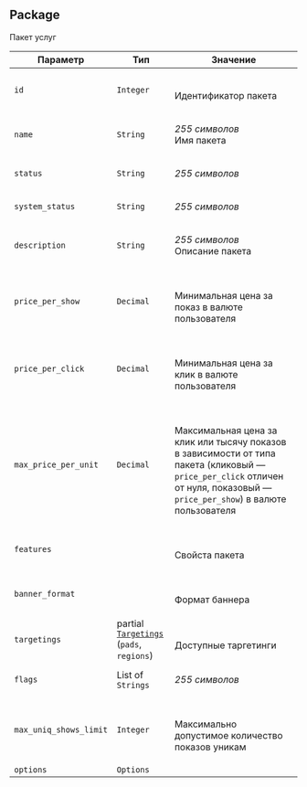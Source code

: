 
## Package

Пакет услуг

<table>
    <thead>
        <tr><th>Параметр</th><th>Тип</th><th>Значение</th></tr>
    </thead>
    <tbody>
        <tr>
            <td><code>id</code></td>
            <td><code>Integer</code></td>
            <td><p><br />Идентификатор пакета</p></td>
        </tr><tr>
            <td><code>name</code></td>
            <td><code>String</code></td>
            <td><p><em>255 символов</em> <br />Имя пакета</p></td>
        </tr><tr>
            <td><code>status</code></td>
            <td><code>String</code></td>
            <td><p><em>255 символов</em> </p></td>
        </tr><tr>
            <td><code>system_status</code></td>
            <td><code>String</code></td>
            <td><p><em>255 символов</em> </p></td>
        </tr><tr>
            <td><code>description</code></td>
            <td><code>String</code></td>
            <td><p><em>255 символов</em> <br />Описание пакета</p></td>
        </tr><tr>
            <td><code>price_per_show</code></td>
            <td><code>Decimal</code></td>
            <td><p><br />Минимальная цена за показ в валюте пользователя</p></td>
        </tr><tr>
            <td><code>price_per_click</code></td>
            <td><code>Decimal</code></td>
            <td><p><br />Минимальная цена за клик в валюте пользователя</p></td>
        </tr><tr>
            <td><code>max_price_per_unit</code></td>
            <td><code>Decimal</code></td>
            <td><p><br />Максимальная цена за клик или тысячу показов в зависимости от типа пакета (кликовый — <code>price_per_click</code> отличен от нуля, показовый — <code>price_per_show</code>) в валюте пользователя</p></td>
        </tr><tr>
            <td><code>features</code></td>
            <td><code></code></td>
            <td><p><br />Свойста пакета</p></td>
        </tr><tr>
            <td><code>banner_format</code></td>
            <td><code></code></td>
            <td><p><br />Формат баннера</p></td>
        </tr><tr>
            <td><code>targetings</code></td>
            <td>partial <a href="targetings.md"><code>Targetings</code></a><br />
(<code>pads</code>, <code>regions</code>)
</td>
            <td><p><br />Доступные таргетинги</p></td>
        </tr><tr>
            <td><code>flags</code></td>
            <td>List of <code>Strings</code></td>
            <td><p><em>255 символов</em> </p></td>
        </tr><tr>
            <td><code>max_uniq_shows_limit</code></td>
            <td><code>Integer</code></td>
            <td><p><br />Максимально допустимое количество показов уникам</p></td>
        </tr><tr>
            <td><code>options</code></td>
            <td><code>Options</code></td>
            <td></td>
        </tr>
    </tbody>
</table>